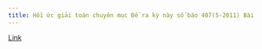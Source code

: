 ```yaml
---
title: Hồi ức giải toán chuyên mục Đề ra kỳ này số báo 407(5-2011) Bài T12
---
```


[Link](https://drive.google.com/open?id=0B2L_djw49LqvN0lyZnp5dS10VGM)